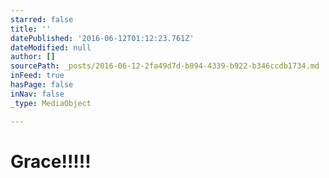 ```yaml
---
starred: false
title: ''
datePublished: '2016-06-12T01:12:23.761Z'
dateModified: null
author: []
sourcePath: _posts/2016-06-12-2fa49d7d-b094-4339-b922-b346ccdb1734.md
inFeed: true
hasPage: false
inNav: false
_type: MediaObject

---
```

# Grace!!!!!